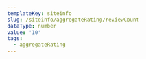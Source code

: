 ```yaml
---
templateKey: siteinfo
slug: /siteinfo/aggregateRating/reviewCount
dataType: number
value: '10'
tags:
  - aggregateRating
---
```

